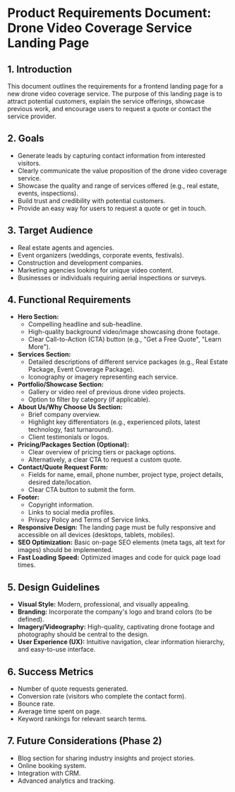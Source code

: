 # Product Requirements Document: Drone Video Coverage Service Landing Page

## 1. Introduction

This document outlines the requirements for a frontend landing page for a new drone video coverage service. The purpose of this landing page is to attract potential customers, explain the service offerings, showcase previous work, and encourage users to request a quote or contact the service provider.

## 2. Goals

*   Generate leads by capturing contact information from interested visitors.
*   Clearly communicate the value proposition of the drone video coverage service.
*   Showcase the quality and range of services offered (e.g., real estate, events, inspections).
*   Build trust and credibility with potential customers.
*   Provide an easy way for users to request a quote or get in touch.

## 3. Target Audience

*   Real estate agents and agencies.
*   Event organizers (weddings, corporate events, festivals).
*   Construction and development companies.
*   Marketing agencies looking for unique video content.
*   Businesses or individuals requiring aerial inspections or surveys.

## 4. Functional Requirements

*   **Hero Section:**
    *   Compelling headline and sub-headline.
    *   High-quality background video/image showcasing drone footage.
    *   Clear Call-to-Action (CTA) button (e.g., "Get a Free Quote", "Learn More").
*   **Services Section:**
    *   Detailed descriptions of different service packages (e.g., Real Estate Package, Event Coverage Package).
    *   Iconography or imagery representing each service.
*   **Portfolio/Showcase Section:**
    *   Gallery or video reel of previous drone video projects.
    *   Option to filter by category (if applicable).
*   **About Us/Why Choose Us Section:**
    *   Brief company overview.
    *   Highlight key differentiators (e.g., experienced pilots, latest technology, fast turnaround).
    *   Client testimonials or logos.
*   **Pricing/Packages Section (Optional):**
    *   Clear overview of pricing tiers or package options.
    *   Alternatively, a clear CTA to request a custom quote.
*   **Contact/Quote Request Form:**
    *   Fields for name, email, phone number, project type, project details, desired date/location.
    *   Clear CTA button to submit the form.
*   **Footer:**
    *   Copyright information.
    *   Links to social media profiles.
    *   Privacy Policy and Terms of Service links.
*   **Responsive Design:** The landing page must be fully responsive and accessible on all devices (desktops, tablets, mobiles).
*   **SEO Optimization:** Basic on-page SEO elements (meta tags, alt text for images) should be implemented.
*   **Fast Loading Speed:** Optimized images and code for quick page load times.

## 5. Design Guidelines

*   **Visual Style:** Modern, professional, and visually appealing.
*   **Branding:** Incorporate the company's logo and brand colors (to be defined).
*   **Imagery/Videography:** High-quality, captivating drone footage and photography should be central to the design.
*   **User Experience (UX):** Intuitive navigation, clear information hierarchy, and easy-to-use interface.

## 6. Success Metrics

*   Number of quote requests generated.
*   Conversion rate (visitors who complete the contact form).
*   Bounce rate.
*   Average time spent on page.
*   Keyword rankings for relevant search terms.

## 7. Future Considerations (Phase 2)

*   Blog section for sharing industry insights and project stories.
*   Online booking system.
*   Integration with CRM.
*   Advanced analytics and tracking.
